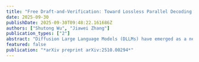 ```yaml
---
title: "Free Draft-and-Verification: Toward Lossless Parallel Decoding for Diffusion Large Language Models"
date: 2025-09-30
publishDate: 2025-09-30T09:48:22.161686Z
authors: ["Shutong Wu", "Jiawei Zhang"]
publication_types: ["2"]
abstract: "Diffusion Large Language Models (DLLMs) have emerged as a new paradigm of language modeling beyond autoregressive next-token prediction. Thanks to their bidirectional attention mechanism, DLLMs are more capable of capturing the connection of context, and thus show unique advantages in challenges like the famous "reversal curse" or learning under data-constrained scenarios. However, this bidirectional nature also brings an obstacle that DLLMs are not inherently compatible with KV Cache, and consequently, the inference efficiency is not competitive compared with autoregressive models. Taking advantage of their inherent capability of multi-token prediction, existing parallel decoding algorithms can speed up the DLLM inference, but at the cost of non-negligible performance degradation. To overcome this challenge, we introduce Free Draft-and-Verification (Freedave), a novel fast sampling algorithm tailored for DLLMs that achieves lossless parallel decoding. Specifically, we propose a pipeline of parallel-decoded candidate generation and verification, which is guaranteed to reproduce the same sequence generated by static sampling, without introducing extra model forward calls. By applying Freedave, the throughput of DLLMs can be boosted up to 2.8× without performance degradation on math reasoning tasks."
featured: false
publication: "*arXiv preprint arXiv:2510.00294*"
---
```

